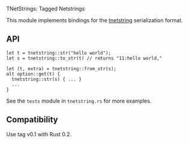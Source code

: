 TNetStrings: Tagged Netstrings

This module implements bindings for the [tnetstring](http://tnetstrings.org)
serialization format.

## API

    let t = tnetstring::str("hello world");
    let s = tnetstring::to_str(t) // returns "11:hello world,"

    let (t, extra) = tnetstring::from_str(s);
    alt option::get(t) {
      tnetstring::str(s) { ... }
      ...
    }

See the `tests` module in `tnetstring.rs` for more examples.

## Compatibility

Use tag v0.1 with Rust 0.2.
